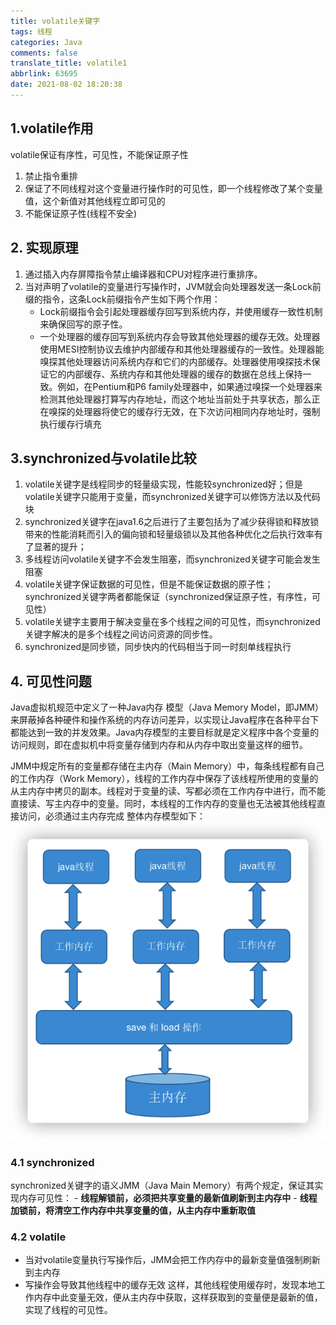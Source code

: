 ```yaml
---
title: volatile关键字
tags: 线程
categories: Java
comments: false
translate_title: volatile1
abbrlink: 63695
date: 2021-08-02 18:20:38
---
```

## 1.volatile作用
  volatile保证有序性，可见性，不能保证原子性
  
1. 禁止指令重排
2. 保证了不同线程对这个变量进行操作时的可见性，即一个线程修改了某个变量值，这个新值对其他线程立即可见的
3. 不能保证原子性(线程不安全)

## 2. 实现原理
1. 通过插入内存屏障指令禁止编译器和CPU对程序进行重排序。
2. 当对声明了volatile的变量进行写操作时，JVM就会向处理器发送一条Lock前缀的指令，这条Lock前缀指令产生如下两个作用：
    - Lock前缀指令会引起处理器缓存回写到系统内存，并使用缓存一致性机制来确保回写的原子性。
    - 一个处理器的缓存回写到系统内存会导致其他处理器的缓存无效。处理器使用MESI控制协议去维护内部缓存和其他处理器缓存的一致性。处理器能嗅探其他处理器访问系统内存和它们的内部缓存。处理器使用嗅探技术保证它的内部缓存、系统内存和其他处理器的缓存的数据在总线上保持一致。例如，在Pentium和P6 family处理器中，如果通过嗅探一个处理器来检测其他处理器打算写内存地址，而这个地址当前处于共享状态，那么正在嗅探的处理器将使它的缓存行无效，在下次访问相同内存地址时，强制执行缓存行填充
## 3.synchronized与volatile比较
1. volatile关键字是线程同步的轻量级实现，性能较synchronized好；但是volatile关键字只能用于变量，而synchronized关键字可以修饰方法以及代码块
2. synchronized关键字在java1.6之后进行了主要包括为了减少获得锁和释放锁带来的性能消耗而引入的偏向锁和轻量级锁以及其他各种优化之后执行效率有了显著的提升；
3. 多线程访问volatile关键字不会发生阻塞，而synchronized关键字可能会发生阻塞
4. volatile关键字保证数据的可见性，但是不能保证数据的原子性；synchronized关键字两者都能保证（synchronized保证原子性，有序性，可见性）
5. volatile关键字主要用于解决变量在多个线程之间的可见性，而synchronized关键字解决的是多个线程之间访问资源的同步性。
6. synchronized是同步锁，同步快内的代码相当于同一时刻单线程执行
   
## 4. 可见性问题
Java虚拟机规范中定义了一种Java内存 模型（Java Memory Model，即JMM）来屏蔽掉各种硬件和操作系统的内存访问差异，以实现让Java程序在各种平台下都能达到一致的并发效果。Java内存模型的主要目标就是定义程序中各个变量的访问规则，即在虚拟机中将变量存储到内存和从内存中取出变量这样的细节。

JMM中规定所有的变量都存储在主内存（Main Memory）中，每条线程都有自己的工作内存（Work Memory），线程的工作内存中保存了该线程所使用的变量的从主内存中拷贝的副本。线程对于变量的读、写都必须在工作内存中进行，而不能直接读、写主内存中的变量。同时，本线程的工作内存的变量也无法被其他线程直接访问，必须通过主内存完成
整体内存模型如下：
![image-20201210103251475](./volatile/01.png)

### 4.1 synchronized
synchronized关键字的语义JMM（Java Main Memory）有两个规定，保证其实现内存可见性：
    - **线程解锁前，必须把共享变量的最新值刷新到主内存中**
    - **线程加锁前，将清空工作内存中共享变量的值，从主内存中重新取值**
    
### 4.2 volatile
- 当对volatile变量执行写操作后，JMM会把工作内存中的最新变量值强制刷新到主内存
- 写操作会导致其他线程中的缓存无效
这样，其他线程使用缓存时，发现本地工作内存中此变量无效，便从主内存中获取，这样获取到的变量便是最新的值，实现了线程的可见性。